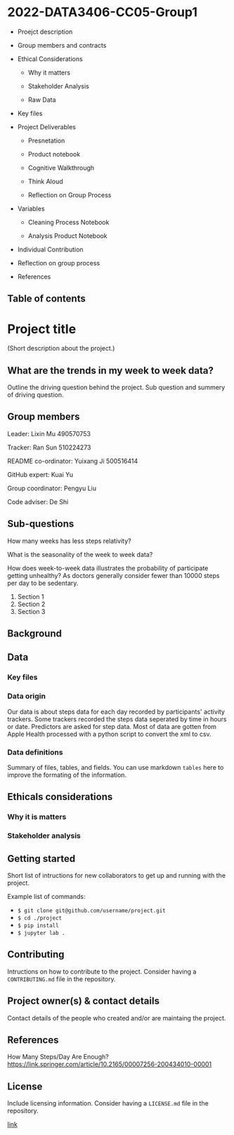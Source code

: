# 2022-DATA3406-CC05-Group1


- Proejct description

- Group members and contracts

- Ethical Considerations
  
  - Why it matters
  
  - Stakeholder Analysis
  
  - Raw Data
  
- Key files

- Project Deliverables

  - Presnetation

  - Product notebook
 
  - Cognitive Walkthrough
  
  - Think Aloud
  
  - Reflection on Group Process
  
- Variables

  - Cleaning Process Notebook
  
  - Analysis Product Notebook


- Individual Contribution

- Reflection on group process

- References
## Table of contents


# Project title

(Short description about the project.)


## What are the trends in my week to week data?

Outline the driving question behind the project. Sub question and summery of driving question.

## Group members
Leader: Lixin Mu 490570753

Tracker: Ran Sun 510224273

README co-ordinator: Yuixang Ji 500516414 

GitHub expert: Kuai Yu 

Group coordinator: Pengyu Liu 

Code adviser: De Shi 




## Sub-questions
How many weeks has less steps relativity?

What is the seasonality of the week to week data?

How does week-to-week data illustrates the probability of participate getting unhealthy? As doctors generally consider fewer than 10000 steps per day to be sedentary.




1. Section 1
2. Section 2
3. Section 3

## Background

## Data

### Key files

### Data origin

Our data is about steps data for each day recorded by participants' activity trackers. Some trackers recorded the steps data seperated by time in hours or date. Predictors are asked for step data. Most of data are gotten from Apple Health processed with a python script to convert the xml to csv.
 
### Data definitions

Summary of files, tables, and fields. You can use markdown `tables` here to improve the formating of the information.

## Ethicals considerations

### Why it is matters

### Stakeholder analysis


 
## Getting started

Short list of intructions for new collaborators to get up and running with the project.

Example list of commands:

- `$ git clone git@github.com/username/project.git`
- `$ cd ./project`
- `$ pip install`
- `$ jupyter lab .`

## Contributing

Intructions on how to contribute to the project. Consider having a `CONTRIBUTING.md` file in the repository.

## Project owner(s) & contact details

Contact details of the people who created and/or are maintaing the project.


## References
How Many Steps/Day Are Enough?
https://link.springer.com/article/10.2165/00007256-200434010-00001

## License

Include licensing information. Consider having a `LICENSE.md` file in the repository.

[link]('google.com')
